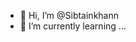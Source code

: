 - 👋 Hi, I’m @Sibtainkhann
- 🌱 I’m currently learning ...


<!---
Sibtainkhann/Sibtainkhann is a ✨ special ✨ repository because its `README.md` (this file) appears on your GitHub profile.
You can click the Preview link to take a look at your changes.
--->
